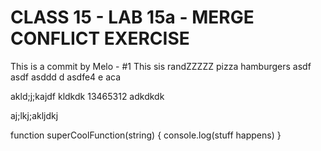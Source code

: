 # CLASS 15 - LAB 15a - MERGE CONFLICT EXERCISE

This is a commit by Melo - #1
This sis randZZZZZ pizza hamburgers 
asdf
asdf
asddd
d
asdfe4
e
aca

akld;j;kajdf
kldkdk
13465312
adkdkdk



aj;lkj;akljdkj

function superCoolFunction(string) {
  console.log(stuff happens)
}
